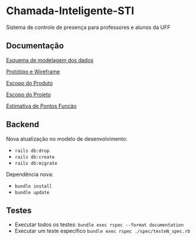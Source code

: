 # Chamada-Inteligente-STI
Sistema de controle de presença para professores e alunos da UFF

## Documentação
[Esquema de modelagem dos dados](https://my.vertabelo.com/model/VlRUTikZLzV9SvhaUxCiOFWy1hTRhfAw)

[Protótipo e Wireframe](https://www.figma.com/file/f19r8Q6nTcef34r9EGXLde/Untitled?type=design&node-id=0%3A1&mode=design&t=CRkxwl5NJLjc1UDJ-1)

[Escopo do Produto](https://docs.google.com/document/d/1Sc5YDTkYkXfVGYPtUyo-DcPb2SR9EkCiPhPTnM18WK4/edit?usp=sharing)

[Escopo do Projeto](https://miro.com/app/board/uXjVMg-R4WI=/?share_link_id=737493383632)

[Estimativa de Pontos Função](https://docs.google.com/spreadsheet/d/1pj4oui_9xO733Zhwut7nKLJ7TPqdJ_IHffl2M9g2dHE/edit#gid=0)

## Backend
Nova atualização no modelo de desenvolvimento:
  - `rails db:drop`
  - `rails db:create`
  - `rails db:migrate`
    
Dependência nova:
  - `bundle install`
  - `bundle update`

## Testes
  - Executar todos os testes:
      `bundle exec rspec --format documentation`
  - Executar um teste específico
      `bundle exec rspec ./spec/testeN_spec.rb`
